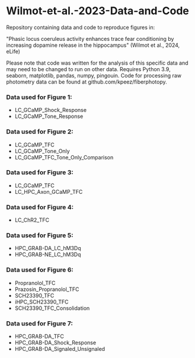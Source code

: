 # Wilmot-et-al.-2023-Data-and-Code
Repository containing data and code to reproduce figures in:

"Phasic locus coeruleus activity enhances trace fear conditioning by increasing dopamine release in the hippocampus" (Wilmot et al., 2024, eLife)

Please note that code was written for the analysis of this specific data and may need to be changed to run on other data. Requires Python 3.9, seaborn, matplotlib, pandas, numpy, pingouin.
Code for processing raw photometry data can be found at github.com/kpeez/fiberphotopy. 


### Data used for Figure 1:

- LC_GCaMP_Shock_Response
- LC_GCaMP_Tone_Response

### Data used for Figure 2:

- LC_GCaMP_TFC
- LC_GCaMP_Tone_Only
- LC_GCaMP_TFC_Tone_Only_Comparison

### Data used for Figure 3:

- LC_GCaMP_TFC
- LC_HPC_Axon_GCaMP_TFC

### Data used for Figure 4:

- LC_ChR2_TFC

### Data used for Figure 5:

- HPC_GRAB-DA_LC_hM3Dq
- HPC_GRAB-NE_LC_hM3Dq

### Data used for Figure 6:

- Propranolol_TFC
- Prazosin_Propranolol_TFC
- SCH23390_TFC
- iHPC_SCH23390_TFC
- SCH23390_TFC_Consolidation

### Data used for Figure 7:

- HPC_GRAB-DA_TFC
- HPC_GRAB-DA_Shock_Response
- HPC_GRAB-DA_Signaled_Unsignaled



